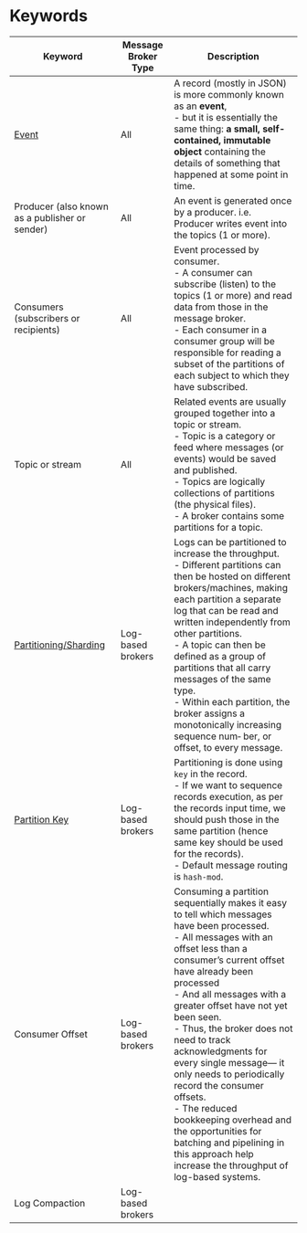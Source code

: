 # Keywords

| Keyword                                                                                       | Message Broker Type | Description                                                                                                                                                                                                                                                                                                                                                                                                                                                                                                                                                                             |
|-----------------------------------------------------------------------------------------------|---------------------|-----------------------------------------------------------------------------------------------------------------------------------------------------------------------------------------------------------------------------------------------------------------------------------------------------------------------------------------------------------------------------------------------------------------------------------------------------------------------------------------------------------------------------------------------------------------------------------------|
| [Event](../EventDrivenArchitecture.md)                                                           | All                 | A record (mostly in JSON) is more commonly known as an **event**, <br/>- but it is essentially the same thing: **a small, self- contained, immutable object** containing the details of something that happened at some point in time.                                                                                                                                                                                                                                                                                                                                                  |
| Producer (also known as a publisher or sender)                                                | All                 | An event is generated once by a producer. i.e. Producer writes event into the topics (1 or more).                                                                                                                                                                                                                                                                                                                                                                                                                                                                                       |
| Consumers (subscribers or recipients)                                                         | All                 | Event processed by consumer. <br/>- A consumer can subscribe (listen) to the topics (1 or more) and read data from those in the message broker.<br/>- Each consumer in a consumer group will be responsible for reading a subset of the partitions of each subject to which they have subscribed.                                                                                                                                                                                                                                                                                       |
| Topic or stream                                                                               | All                 | Related events are usually grouped together into a topic or stream.<br/>- Topic is a category or feed where messages (or events) would be saved and published.<br/>- Topics are logically collections of partitions (the physical files).<br/>- A broker contains some partitions for a topic.                                                                                                                                                                                                                                                                                          |
| [Partitioning/Sharding](../../3_DatabaseServices/Glossaries/PartitioningSharding/Readme.md)   | Log-based brokers   | Logs can be partitioned to increase the throughput. <br/>- Different partitions can then be hosted on different brokers/machines, making each partition a separate log that can be read and written independently from other partitions.<br/>- A topic can then be defined as a group of partitions that all carry messages of the same type.<br/>- Within each partition, the broker assigns a monotonically increasing sequence num‐ ber, or offset, to every message.                                                                                                                |
| [Partition Key](../../3_DatabaseServices/Glossaries/PartitioningSharding/PartitionKeyTips.md) | Log-based brokers   | Partitioning is done using `key` in the record.<br/>- If we want to sequence records execution, as per the records input time, we should push those in the same partition (hence same key should be used for the records).<br/>- Default message routing is `hash-mod`.                                                                                                                                                                                                                                                                                                                 |
| Consumer Offset                                                                               | Log-based brokers   | Consuming a partition sequentially makes it easy to tell which messages have been processed.<br/>- All messages with an offset less than a consumer’s current offset have already been processed<br/>- And all messages with a greater offset have not yet been seen. <br/>- Thus, the broker does not need to track acknowledgments for every single message— it only needs to periodically record the consumer offsets. <br/>- The reduced bookkeeping overhead and the opportunities for batching and pipelining in this approach help increase the throughput of log-based systems. |
| Log Compaction                                                                                | Log-based brokers   |                                                                                                                                                                                                                                                                                                                                                                                                                                                                                                                                                                                         |

